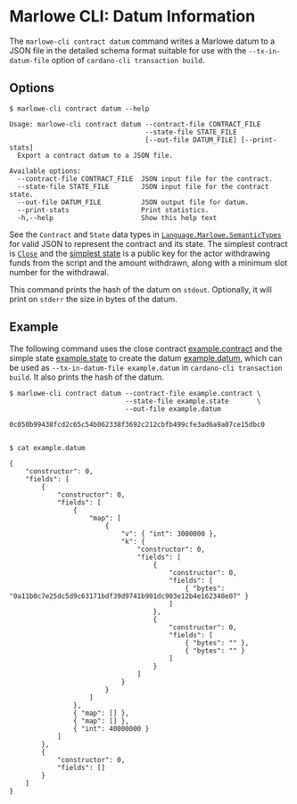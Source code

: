 # Marlowe CLI: Datum Information

The `marlowe-cli contract datum` command writes a Marlowe datum to a JSON file in the detailed schema format suitable for use with the `--tx-in-datum-file` option of `cardano-cli transaction build`.


## Options

    $ marlowe-cli contract datum --help
    
    Usage: marlowe-cli contract datum --contract-file CONTRACT_FILE
                                      --state-file STATE_FILE
                                      [--out-file DATUM_FILE] [--print-stats]
      Export a contract datum to a JSON file.
    
    Available options:
      --contract-file CONTRACT_FILE  JSON input file for the contract.
      --state-file STATE_FILE        JSON input file for the contract state.
      --out-file DATUM_FILE          JSON output file for datum.
      --print-stats                  Print statistics.
      -h,--help                      Show this help text

See the `Contract` and `State` data types in [`Language.Marlowe.SemanticTypes`](../src/Language/Marlowe/SemanticsTypes.hs) for valid JSON to represent the contract and its state. The simplest contract is [`Close`](example.contract) and the [simplest state](example.state) is a public key for the actor withdrawing funds from the script and the amount withdrawn, along with a minimum slot number for the withdrawal.

This command prints the hash of the datum on `stdout`. Optionally, it will print on `stderr` the size in bytes of the datum.


## Example

The following command uses the close contract [example.contract](example.contract) and the simple state [example.state](example.state) to create the datum [example.datum](example.datum), which can be used as `--tx-in-datum-file example.datum` in `cardano-cli transaction build`. It also prints the hash of the datum.

    $ marlowe-cli contract datum --contract-file example.contract \
                                 --state-file example.state       \
                                 --out-file example.datum
    
    0c050b99438fcd2c65c54b062338f3692c212cbfb499cfe3ad6a9a07ce15dbc0
    
    
    $ cat example.datum
    
    {
        "constructor": 0,
        "fields": [
            {
                "constructor": 0,
                "fields": [
                    {
                        "map": [
                            {
                                "v": { "int": 3000000 },
                                "k": {
                                    "constructor": 0,
                                    "fields": [
                                        {
                                            "constructor": 0,
                                            "fields": [
                                                { "bytes": "0a11b0c7e25dc5d9c63171bdf39d9741b901dc903e12b4e162348e07" }
                                            ]
                                        },
                                        {
                                            "constructor": 0,
                                            "fields": [
                                                { "bytes": "" },
                                                { "bytes": "" }
                                            ]
                                        }
                                    ]
                                }
                            }
                        ]
                    },
                    { "map": [] },
                    { "map": [] },
                    { "int": 40000000 }
                ]
            },
            {
                "constructor": 0,
                "fields": []
            }
        ]
    }
